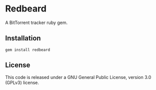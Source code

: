 Redbeard
========

A BitTorrent tracker ruby gem.


Installation
------------

    gem install redbeard


License
-------

This code is released under a GNU General Public License, version 3.0 (GPLv3) 
license.
